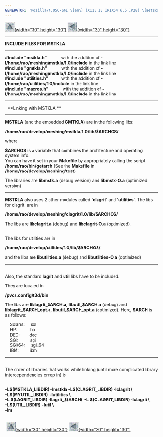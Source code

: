 ```yaml
---
GENERATOR: 'Mozilla/4.05C-SGI \[en\] (X11; I; IRIX64 6.5 IP28) \[Netscape\]'
---
```


[![](../images/arrow2.gif){width="30"
height="30"}](mstkla.html#EXECUTABLE) [![](../images/arrow3.gif){width="30"
height="30"}](example.html)

------------------------------------------------------------------------

**INCLUDE FILES FOR MSTKLA**

------------------------------------------------------------------------

**\#include "mstkla.h"**            with the addition of
**-I/home/rao/meshing/mstkla/1.0/include** in the link line\
**\#include "gmtkla.h"**            with the addition of
**-I/home/rao/meshing/mstkla/1.0/include** in the link line\
**\#include "utilities.h"**           with the addition of
**-I/home/rao/utilities/1.0/include** in the link line\
**\#include "macros.h"**            with the addition of
**-I/home/rao/meshing/mstkla/1.0/include** in the link line

------------------------------------------------------------------------

  **Linking with MSTKLA ** 

------------------------------------------------------------------------

**MSTKLA** (and the embedded **GMTKLA**) are in the following libs:

**/home/rao/develop/meshing/mstkla/1.0/lib/\$ARCHOS/**

where

**\$ARCHOS** is a variable that combines the architecture and operating
system info.\
You can have it set in your **Makefile** by appropriately calling the
script\
**/home/rao/bin/getarch** (See the **Makefile** in
**/home/rao/develop/meshing/test**)

The libraries are **libmstk.a** (debug version) and **libmstk-O.a**
(optimized version)

------------------------------------------------------------------------

**MSTKLA** also uses 2 other modules called '**clagrit**' and
'**utilities**'. The libs for clagrit  are in

**/home/rao/develop/meshing/clagrit/1.0/lib/\$ARCHOS/**

The libs are l**ibclagrit.a** (debug) and **libclagrit-O.a**
(optimized).\
 

The libs for utilities are in

**/home/rao/develop/utilities/1.0/lib/\$ARCHOS/**

and the libs are **libutilities.a** (debug) and **libutilities-O.a**
(optimized)

------------------------------------------------------------------------

\
Also, the standard l**agrit** and **util** libs have to be included.

They are located in

**/pvcs.config/t3d/bin**

The libs are **liblagrit\_\$ARCH.a**, **libutil\_\$ARCH.a** (debug) and
**liblagrit\_\$ARCH\_opt.a**, **libutil\_\$ARCH\_opt.a** (optimized).
Here, **\$ARCH** is as follows:

    Solaris:     sol\
    HP:           hp\
    DEC:        dec\
    SGI:          sgi\
    SGI/64:     sgi\_64\
    IBM:         ibm

------------------------------------------------------------------------

\
The order of libraries that works while linking (until more complicated
library interdependencies creep in) is\
 

**-L\$(MSTKLA\_LIBDIR) -lmstkla -L\$(CLAGRIT\_LIBDIR) -lclagrit \\**\
**-L\$(MYUTIL\_LIBDIR)  -lutilities \\**\
**-L \$(LAGRIT\_LIBDIR) -llagrit\_\$(ARCH)  -L \$(CLAGRIT\_LIBDIR)
-lclagrit \\**\
**-L\$(UTIL\_LIBDIR) -lutil \\**\
**-lm**\
 

 [![](../images/arrow2.gif){width="30"
height="30"}](mstkla.html#EXECUTABLE) [![](../images/arrow3.gif){width="30"
height="30"}](utilities.html)
